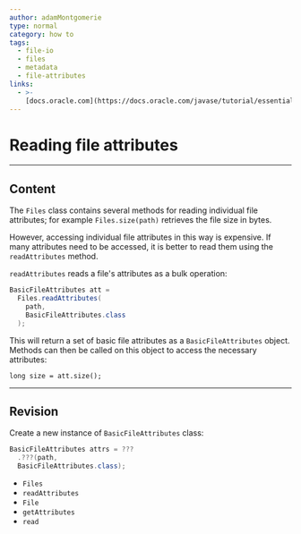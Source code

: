 ```yaml
---
author: adamMontgomerie
type: normal
category: how to
tags:
  - file-io
  - files
  - metadata
  - file-attributes
links:
  - >-
    [docs.oracle.com](https://docs.oracle.com/javase/tutorial/essential/io/fileAttr.html){website}
---
```


# Reading file attributes


---

## Content

The `Files` class contains several methods for reading individual file attributes; for example `Files.size(path)` retrieves the file size in bytes.

However, accessing individual file attributes in this way is expensive. If many  attributes need to be accessed, it is better to read them using the `readAttributes` method.

`readAttributes` reads a file's attributes as a bulk operation:

```java
BasicFileAttributes att =
  Files.readAttributes(
    path, 
    BasicFileAttributes.class
  );
```

This will return a set of basic file attributes as a `BasicFileAttributes` object. Methods can then be called on this object to access the necessary attributes:

```plain-text
long size = att.size();
```


---

## Revision

Create a new instance of `BasicFileAttributes` class:

```java
BasicFileAttributes attrs = ???
  .???(path,
  BasicFileAttributes.class);
```

- `Files` 
- `readAttributes` 
- `File` 
- `getAttributes` 
- `read`
